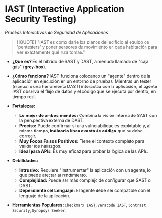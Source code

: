 # IAST (Interactive Application Security Testing)
*Pruebas Interactivas de Seguridad de Aplicaciones*

> [!QUOTE] "IAST es como darle los planos del edificio al equipo de 'pentesters' y poner sensores de movimiento en cada habitación para ver exactamente qué ruta toman."

-   **¿Qué es?** Es el híbrido de SAST y DAST, a menudo llamado de "caja gris" (**grey-box**).

-   **¿Cómo funciona?** IAST funciona colocando un "agente" dentro de la aplicación en ejecución en un entorno de pruebas. Mientras un tester (manual o una herramienta DAST) interactúa con la aplicación, el agente IAST observa el flujo de datos y el código que se ejecuta por dentro, en tiempo real.

-   **Fortalezas:**
    -   **Lo mejor de ambos mundos:** Combina la visión interna de SAST con la perspectiva externa de DAST.
    -   **Preciso:** Puede confirmar si una vulnerabilidad es explotable y, al mismo tiempo, **indicar la línea exacta de código** que se debe corregir.
    -   **Muy Pocos Falsos Positivos:** Tiene el contexto completo para validar los hallazgos.
    -   **Ideal para APIs:** Es muy eficaz para probar la lógica de las APIs.

-   **Debilidades:**
    -   **Intrusivo:** Requiere "instrumentar" la aplicación con un agente, lo que puede afectar al rendimiento.
    -   **Complejidad:** Puede ser más complejo de configurar que SAST o DAST.
    -   **Dependiente del Lenguaje:** El agente debe ser compatible con el lenguaje de la aplicación.

-   **Herramientas Populares:** `Checkmarx IAST`, `Veracode IAST`, `Contrast Security`, `Synopsys Seeker`.
